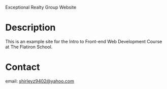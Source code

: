 Exceptional Realty Group Website
# Description

This is an example site for the Intro to Front-end Web Development Course at The Flatiron School.

# Contact

email: shirleyz9402@yahoo.com